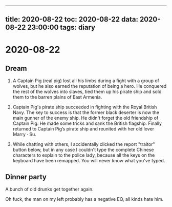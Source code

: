 
---
title: 2020-08-22
toc: 2020-08-22
data: 2020-08-22 23:00:00
tags: diary
---


# 2020-08-22

## Dream

1. A Captain Pig (real pig) lost all his limbs during a fight with a group of wolves, but he also earned the reputation of being a hero. He conquered the rest of the wolves into slaves, tied them up his pirate ship and sold them to the barren plains of East Armenia.

2. Captain Pig's pirate ship succeeded in fighting with the Royal British Navy. The key to success is that the former black deserter is now the main gunner of the enemy ship. He didn't forget the old friendship of Captain Pig. He made some tricks and sank the British flagship. Finally returned to Captain Pig’s pirate ship and reunited with her old lover Marry · Su.

3. While chatting with others, I accidentally clicked the report "traitor" button below, but in any case I couldn't type the complete Chinese characters to explain to the police lady, because all the keys on the keyboard have been remapped. You will never know what you've typed.



## Dinner party

A bunch of old drunks get together again.

Oh fuck, the man on my left probably has a negative EQ, all kinds hate him.





